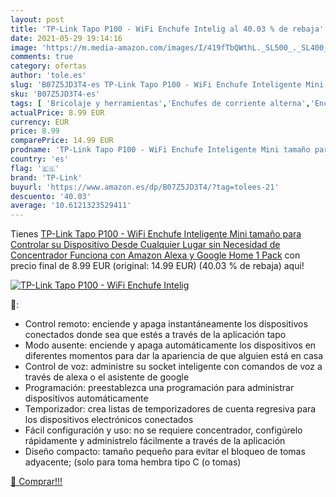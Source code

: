 ```yaml
---
layout: post
title: 'TP-Link Tapo P100 - WiFi Enchufe Intelig al 40.03 % de rebaja'
date: 2021-05-29 19:14:16
image: 'https://m.media-amazon.com/images/I/419fTbQWthL._SL500_._SL400_.jpg'
comments: true
category: ofertas
author: 'tole.es'
slug: 'B07Z5JD3T4-es TP-Link Tapo P100 - WiFi Enchufe Inteligente Mini tamaño...'
sku: 'B07Z5JD3T4-es'
tags: [ 'Bricolaje y herramientas','Enchufes de corriente alterna','Enchufes inteligentes y a control remoto','Enchufes y accesorios','Enchufes y tomas de corriente alterna','Instalación eléctrica','alexa','enchufe','google','home','inteligente','tp-link', ]
actualPrice: 8.99 EUR
currency: EUR
price: 8.99
comparePrice: 14.99 EUR
prodname: 'TP-Link Tapo P100 - WiFi Enchufe Inteligente Mini tamaño para Controlar su Dispositivo Desde Cualquier Lugar  sin Necesidad de Concentrador  Funciona con Amazon Alexa y Google Home  1 Pack'
country: 'es'
flag: '🇪🇸'
brand: 'TP-Link'
buyurl: 'https://www.amazon.es/dp/B07Z5JD3T4/?tag=tolees-21'
descuento: '40.03'
average: '10.6121323529411'
---
```


Tienes [TP-Link Tapo P100 - WiFi Enchufe Inteligente Mini tamaño para Controlar su Dispositivo Desde Cualquier Lugar  sin Necesidad de Concentrador  Funciona con Amazon Alexa y Google Home  1 Pack](https://www.amazon.es/dp/B07Z5JD3T4/?tag=tolees-21) con precio final de  8.99 EUR (original: 14.99 EUR) (40.03 %  de rebaja) aqui!

[![TP-Link Tapo P100 - WiFi Enchufe Intelig](https://m.media-amazon.com/images/I/419fTbQWthL._SL500_._SL400_.jpg)](https://www.amazon.es/dp/B07Z5JD3T4/?tag=tolees-21)

🔎:

- Control remoto: enciende y apaga instantáneamente los dispositivos conectados donde sea que estés a través de la aplicación tapo
- Modo ausente: enciende y apaga automáticamente los dispositivos en diferentes momentos para dar la apariencia de que alguien está en casa
- Control de voz: administre su socket inteligente con comandos de voz a través de alexa o el asistente de google
- Programación: preestablezca una programación para administrar dispositivos automáticamente
- Temporizador: crea listas de temporizadores de cuenta regresiva para los dispositivos electrónicos conectados
- Fácil configuración y uso: no se requiere concentrador, configúrelo rápidamente y adminístrelo fácilmente a través de la aplicación
- Diseño compacto: tamaño pequeño para evitar el bloqueo de tomas adyacente; (solo para toma hembra tipo C (o tomas)

[🛒 Comprar!!!](https://www.amazon.es/dp/B07Z5JD3T4/?tag=tolees-21)
